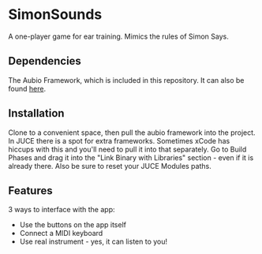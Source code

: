 # SimonSounds
A one-player game for ear training. Mimics the rules of Simon Says.

## Dependencies
The Aubio Framework, which is included in this repository. It can also be found [here](https://www.aubio.org).

## Installation
Clone to a convenient space, then pull the aubio framework into the project. In JUCE there is a spot for extra frameworks. Sometimes xCode has hiccups with this and you'll need to pull it into that separately. Go to Build Phases and drag it into the "Link Binary with Libraries" section - even if it is already there. Also be sure to reset your JUCE Modules paths.

## Features
3 ways to interface with the app:
  * Use the buttons on the app itself
  * Connect a MIDI keyboard
  * Use real instrument - yes, it can listen to you!
 
